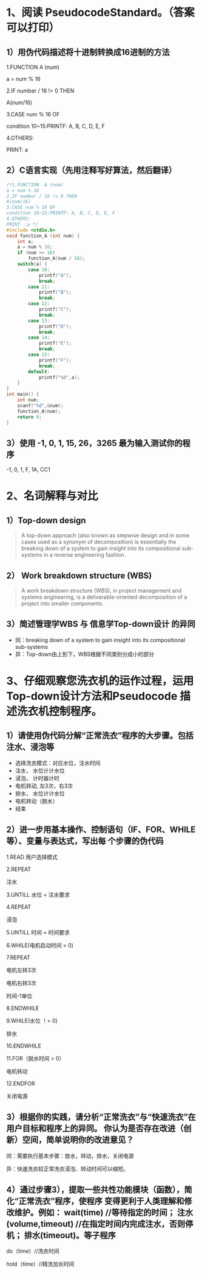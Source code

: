 # 1、阅读 PseudocodeStandard。（答案可以打印） 


## 1）用伪代码描述将十进制转换成16进制的方法 

1.FUNCTION  A (num)


a = num % 16


2.IF number / 16 != 0 THEN 


A(num/16)


3.CASE num % 16 OF 


condition 10~15:PRINTF: A, B, C, D, E, F


4.OTHERS: 


PRINT: a



## 2）C语言实现（先用注释写好算法，然后翻译） 
```c
/*1.FUNCTION  A (num)
a = num % 16
2.IF number / 16 != 0 THEN 
A(num/16)
3.CASE num % 16 OF 
condition 10~15:PRINTF: A, B, C, D, E, F
4.OTHERS: 
PRINT ：a */
#include <stdio.h>
void function_A (int num) {
	int a;
	a = num % 16;
	if (num >= 16)
		function_A(num / 16);
	switch(a) {
		case 10:
        	printf("A");
        	break;
    	case 11:
        	printf("B");
        	break;
    	case 12:
        	printf("C");
        	break;
    	case 13:
        	printf("D");
        	break;
    	case 14:
        	printf("E");
        	break;
    	case 15:
        	printf("F");
        	break;
    	default:
        	printf("%d",a);
	} 
} 
int main() {
	int num;
	scanf("%d",&num);
	function_A(num);
  	return 0;
}
```

## 3）使用 -1,  0,  1,  15, 26，3265 最为输入测试你的程序

-1, 0, 1, F, 1A, CC1

# 2、名词解释与对比 


## 1）Top-down design 

> A top-down approach (also known as stepwise design and in some cases used as a synonym of decomposition) is essentially the breaking down of a system to gain insight into its compositional sub-systems in a reverse engineering fashion.


## 2） Work breakdown structure (WBS) 


> A work breakdown structure (WBS), in project management and systems engineering, is a deliverable-oriented decomposition of a project into smaller components.



## 3）简述管理学WBS 与 信息学Top-down设计 的异同


* 同：breaking down of a system to gain insight into its compositional sub-systems 
* 异：Top-down由上到下，WBS根据不同类别分成小的部分


# 3、仔细观察您洗衣机的运作过程，运用Top-down设计方法和Pseudocode 描述洗衣机控制程序。
## 1）请使用伪代码分解“正常洗衣”程序的大步骤。包括注水、浸泡等 


* 选择洗衣模式：对应水位，注水时间 
* 注水， 水位计计水位 
* 浸泡， 计时器计时 
* 电机转动, 左3次，右3次 
* 排水， 水位计计水位 
*  电机转动（脱水） 
* 结束



## 2）进一步用基本操作、控制语句（IF、FOR、WHILE等）、变量与表达式，写出每 个步骤的伪代码 


1.READ 用户选择模式


2.REPEAT 


注水


3.UNTILL 水位 = 注水要求


4.REPEAT 


浸泡


5.UNTILL 时间 = 时间要求


6.WHILE(电机启动时间 > 0)


7.REPEAT 


电机左转3次


电机右转3次


时间-1单位


8.ENDWHILE


9.WHILE(水位 ！= 0)


排水


10.ENDWHILE


11.FOR（脱水时间 > 0） 


电机转动


12.ENDFOR


关闭电源


## 3）根据你的实践，请分析“正常洗衣”与“快速洗衣”在用户目标和程序上的异同。 你认为是否存在改进（创新）空间，简单说明你的改进意见？ 


同：需要执行基本步骤：放水，转动，排水，关闭电源


异：快速洗衣较正常洗衣浸泡、转动时间可以缩短。


## 4）通过步骤3），提取一些共性功能模块（函数），简化“正常洗衣”程序，使程序 变得更利于人类理解和修改维护。例如： wait(time) //等待指定的时间； 注水(volume,timeout) //在指定时间内完成注水，否则停机； 排水(timeout)。等子程序


do（time）//洗衣时间


hold（time）//精洗加长时间